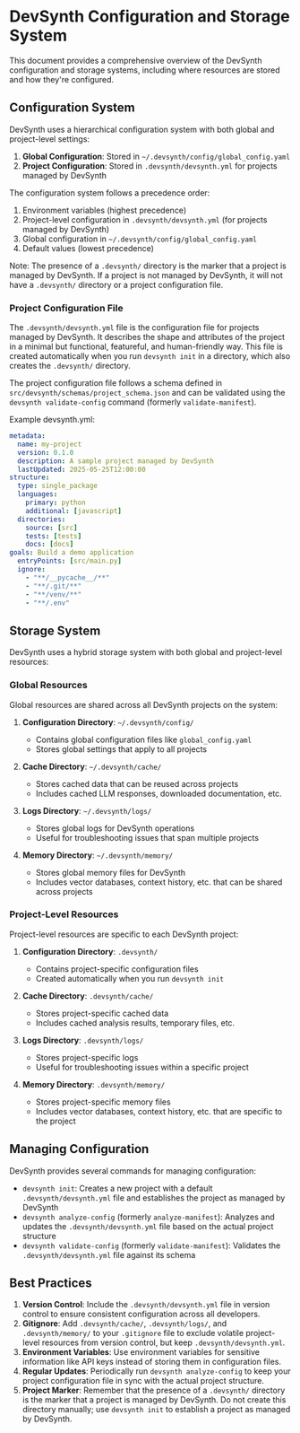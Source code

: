 # DevSynth Configuration and Storage System

This document provides a comprehensive overview of the DevSynth configuration and storage systems, including where resources are stored and how they're configured.

## Configuration System

DevSynth uses a hierarchical configuration system with both global and project-level settings:

1. **Global Configuration**: Stored in `~/.devsynth/config/global_config.yaml`
2. **Project Configuration**: Stored in `.devsynth/devsynth.yml` for projects managed by DevSynth

The configuration system follows a precedence order:
1. Environment variables (highest precedence)
2. Project-level configuration in `.devsynth/devsynth.yml` (for projects managed by DevSynth)
3. Global configuration in `~/.devsynth/config/global_config.yaml`
4. Default values (lowest precedence)

Note: The presence of a `.devsynth/` directory is the marker that a project is managed by DevSynth. If a project is not managed by DevSynth, it will not have a `.devsynth/` directory or a project configuration file.

### Project Configuration File

The `.devsynth/devsynth.yml` file is the configuration file for projects managed by DevSynth. It describes the shape and attributes of the project in a minimal but functional, featureful, and human-friendly way. This file is created automatically when you run `devsynth init` in a directory, which also creates the `.devsynth/` directory.

The project configuration file follows a schema defined in `src/devsynth/schemas/project_schema.json` and can be validated using the `devsynth validate-config` command (formerly `validate-manifest`).

Example devsynth.yml:
```yaml
metadata:
  name: my-project
  version: 0.1.0
  description: A sample project managed by DevSynth
  lastUpdated: 2025-05-25T12:00:00
structure:
  type: single_package
  languages:
    primary: python
    additional: [javascript]
  directories:
    source: [src]
    tests: [tests]
    docs: [docs]
goals: Build a demo application
  entryPoints: [src/main.py]
  ignore:
    - "**/__pycache__/**"
    - "**/.git/**"
    - "**/venv/**"
    - "**/.env"
```

## Storage System

DevSynth uses a hybrid storage system with both global and project-level resources:

### Global Resources

Global resources are shared across all DevSynth projects on the system:

1. **Configuration Directory**: `~/.devsynth/config/`
   - Contains global configuration files like `global_config.yaml`
   - Stores global settings that apply to all projects

2. **Cache Directory**: `~/.devsynth/cache/`
   - Stores cached data that can be reused across projects
   - Includes cached LLM responses, downloaded documentation, etc.

3. **Logs Directory**: `~/.devsynth/logs/`
   - Stores global logs for DevSynth operations
   - Useful for troubleshooting issues that span multiple projects

4. **Memory Directory**: `~/.devsynth/memory/`
   - Stores global memory files for DevSynth
   - Includes vector databases, context history, etc. that can be shared across projects

### Project-Level Resources

Project-level resources are specific to each DevSynth project:

1. **Configuration Directory**: `.devsynth/`
   - Contains project-specific configuration files
   - Created automatically when you run `devsynth init`

2. **Cache Directory**: `.devsynth/cache/`
   - Stores project-specific cached data
   - Includes cached analysis results, temporary files, etc.

3. **Logs Directory**: `.devsynth/logs/`
   - Stores project-specific logs
   - Useful for troubleshooting issues within a specific project

4. **Memory Directory**: `.devsynth/memory/`
   - Stores project-specific memory files
   - Includes vector databases, context history, etc. that are specific to the project

## Managing Configuration

DevSynth provides several commands for managing configuration:

- `devsynth init`: Creates a new project with a default `.devsynth/devsynth.yml` file and establishes the project as managed by DevSynth
- `devsynth analyze-config` (formerly `analyze-manifest`): Analyzes and updates the `.devsynth/devsynth.yml` file based on the actual project structure
- `devsynth validate-config` (formerly `validate-manifest`): Validates the `.devsynth/devsynth.yml` file against its schema

## Best Practices

1. **Version Control**: Include the `.devsynth/devsynth.yml` file in version control to ensure consistent configuration across all developers.
2. **Gitignore**: Add `.devsynth/cache/`, `.devsynth/logs/`, and `.devsynth/memory/` to your `.gitignore` file to exclude volatile project-level resources from version control, but keep `.devsynth/devsynth.yml`.
3. **Environment Variables**: Use environment variables for sensitive information like API keys instead of storing them in configuration files.
4. **Regular Updates**: Periodically run `devsynth analyze-config` to keep your project configuration file in sync with the actual project structure.
5. **Project Marker**: Remember that the presence of a `.devsynth/` directory is the marker that a project is managed by DevSynth. Do not create this directory manually; use `devsynth init` to establish a project as managed by DevSynth.
